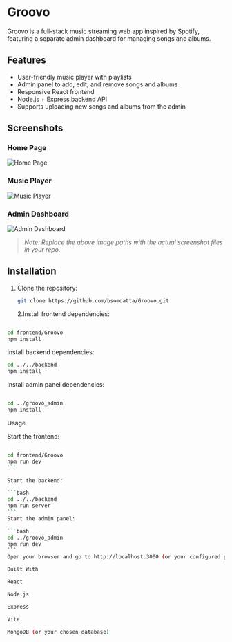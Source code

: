 # Groovo

Groovo is a full-stack music streaming web app inspired by Spotify, featuring a separate admin dashboard for managing songs and albums.

## Features

- User-friendly music player with playlists
- Admin panel to add, edit, and remove songs and albums
- Responsive React frontend
- Node.js + Express backend API
- Supports uploading new songs and albums from the admin

## Screenshots

### Home Page

![Home Page](./screenshots/home.png)

### Music Player

![Music Player](./screenshots/player.png)

### Admin Dashboard

![Admin Dashboard](./screenshots/admin.png)

> _Note: Replace the above image paths with the actual screenshot files in your repo._

## Installation

1. Clone the repository:

   ```bash
   git clone https://github.com/bsomdatta/Groovo.git
   ```

   2.Install frontend dependencies:

```bash

cd frontend/Groovo
npm install
```

Install backend dependencies:

```bash
cd ../../backend
npm install
```

Install admin panel dependencies:

```bash

cd ../groovo_admin
npm install
```

Usage

Start the frontend:

````bash

cd frontend/Groovo
npm run dev
```

Start the backend:

```bash
cd ../../backend
npm run server
```
Start the admin panel:

```bash
cd ../groovo_admin
npm run dev
```
Open your browser and go to http://localhost:3000 (or your configured ports).

Built With

React

Node.js

Express

Vite

MongoDB (or your chosen database)
````
